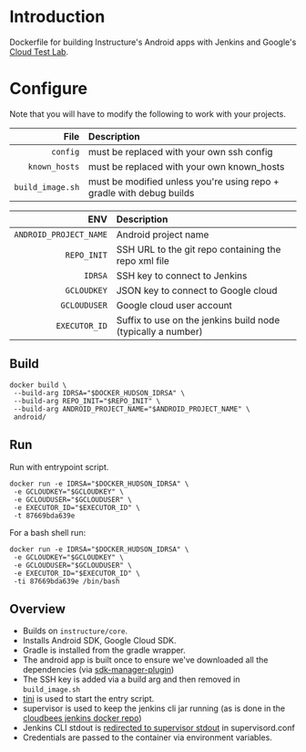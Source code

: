 # Introduction

Dockerfile for building Instructure's Android apps with
Jenkins and Google's [Cloud Test Lab](https://developers.google.com/cloud-test-lab/).

# Configure

Note that you will have to modify the following to work with your projects.

File | Description
---:|:---
`config`         | must be replaced with your own ssh config
`known_hosts`    | must be replaced with your own known_hosts
`build_image.sh` | must be modified unless you're using repo + gradle with debug builds

ENV | Description
---:|:---
`ANDROID_PROJECT_NAME` | Android project name
`REPO_INIT`   | SSH URL to the git repo containing the repo xml file
`IDRSA`       | SSH key to connect to Jenkins
`GCLOUDKEY`   | JSON key to connect to Google cloud
`GCLOUDUSER`  | Google cloud user account
`EXECUTOR_ID` | Suffix to use on the jenkins build node (typically a number)


## Build

```
docker build \
 --build-arg IDRSA="$DOCKER_HUDSON_IDRSA" \
 --build-arg REPO_INIT="$REPO_INIT" \
 --build-arg ANDROID_PROJECT_NAME="$ANDROID_PROJECT_NAME" \
 android/
```

## Run

Run with entrypoint script.

```
docker run -e IDRSA="$DOCKER_HUDSON_IDRSA" \
 -e GCLOUDKEY="$GCLOUDKEY" \
 -e GCLOUDUSER="$GCLOUDUSER" \
 -e EXECUTOR_ID="$EXECUTOR_ID" \
 -t 87669bda639e
```

For a bash shell run:

```
docker run -e IDRSA="$DOCKER_HUDSON_IDRSA" \
 -e GCLOUDKEY="$GCLOUDKEY" \
 -e GCLOUDUSER="$GCLOUDUSER" \
 -e EXECUTOR_ID="$EXECUTOR_ID" \
 -ti 87669bda639e /bin/bash
```

## Overview

- Builds on `instructure/core`.
- Installs Android SDK, Google Cloud SDK.
- Gradle is installed from the gradle wrapper.
- The android app is built once to ensure we've downloaded all the dependencies (via [sdk-manager-plugin](https://github.com/JakeWharton/sdk-manager-plugin))
- The SSH key is added via a build arg and then removed in `build_image.sh`
- [tini](https://github.com/krallin/tini) is used to start the entry script.
- supervisor is used to keep the jenkins cli jar running (as is done in the [cloudbees jenkins docker repo](https://github.com/harniman/jenkins-enterprise))
- Jenkins CLI stdout is [redirected to supervisor stdout](http://stackoverflow.com/a/26897648) in supervisord.conf
- Credentials are passed to the container via environment variables.
